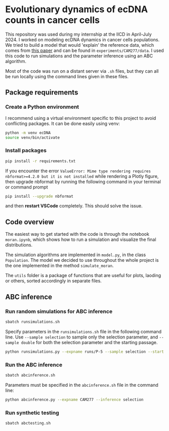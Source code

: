 # Evolutionary dynamics of ecDNA counts in cancer cells

This repository was used during my internship at the IICD in April-July 2024. I worked on modeling ecDNA dynamics in cancer cells populations. We tried to build a model that would 'explain' the reference data, which comes from [this paper](https://www.nature.com/articles/s41467-024-47619-4) and can be found in ```experiments/CAM277/data```. I used this code to run simulations and the parameter inference using an ABC algorithm. 

Most of the code was run on a distant server via ```.sh``` files, but they can all be run locally using the command lines given in these files.

## Package requirements

### Create a Python environment
I recommend using a virtual environment specific to this project to avoid conflicting packages. It can be done easily using venv:
```bash
python -m venv ecDNA
source venv/bin/activate
```

### Install packages
```bash
pip install -r requirements.txt
```

If you encounter the error `ValueError: Mime type rendering requires nbformat>=4.2.0 but it is not installed` while rendering a Plotly figure, then upgrade nbformat by running the following command in your terminal or command prompt
```bash
pip install --upgrade nbformat
```

and then **restart VSCode** completely. This should solve the issue.


## Code overview
The easiest way to get started with the code is through the notebook ```moran.ipynb```, which shows how to run a simulation and visualize the final distributions.

The simulation algorithms are implemented in ```model.py```, in the class ```Population```. The model we decided to use throughout the whole project is the one implemented in the method ```simulate_moran```.

The ```utils``` folder is a package of functions that are useful for plots, laoding or others, sorted accordingly in separate files.

## ABC inference

### Run random simulations for ABC inference

```bash
sbatch runsimulations.sh
```
Specify parameters in the ```runsimulations.sh``` file in the following command line. Use ```--sample selection``` to sample only the selection parameter, and ```--sample double``` for both the selection parameter and the starting passage. 

```bash
python runsimulations.py --expname runs/P-5 --sample selection --start -5 --num_samples 1000
```


### Run the ABC inference
```bash
sbatch abcinference.sh
```
Parameters must be specified in the ```abcinference.sh``` file in the command line:
```bash
python abcinference.py --expname CAM277 --inference selection
```

### Run synthetic testing
```bash
sbatch abctesting.sh
```